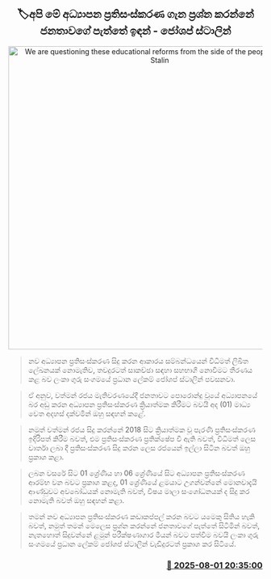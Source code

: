 <p align='center'><b><h2 align='center' title='We are questioning these educational reforms from the side of the people - Joseph Stalin'>🏷අපි මේ අධ්‍යාපන ප්‍රතිසංස්කරණ ගැන ප්‍රශ්න කරන්නේ ජනතාවගේ පැත්තේ ඉඳන් - ජෝශප් ස්ටාලින්</h2></b></p>
<p align='center'><img src='https://helakuru.sgp1.cdn.digitaloceanspaces.com/esana/images/lib/josaf-stalin-media.jpg' width='600' alt='We are questioning these educational reforms from the side of the people - Joseph Stalin'></p>

> නව අධ්‍යාපන ප්‍රතිසංස්කරණ සිදු කරන ආකාරය සම්බන්ධයෙන් විධිමත් ලිඛිත ලේඛනයක් නොමැතිව, තවදුරටත් සාකච්ඡා සඳහා සහභාගි නොවීමට තීරණය කළ බව ලංකා ගුරු සංගමයේ ප්‍රධාන ලේකම් ජෝශප් ස්ටාලින් පවසනවා.

> ඒ අනුව, වත්මන් රජය මැතිවරණයේදී ජනතාවට පොරොන්දු වූයේ අධ්‍යාපනයේ බර අඩු කරන අධ්‍යාපන ප්‍රතිසංස්කරණ ක්‍රියාත්මක කිරීමට බවයි අද (01) මාධ්‍ය වෙත අදහස් දක්වමින් ඔහු සඳහන් කළේ.

> නමුත් වත්මන් රජය සිදු කරන්නේ 2018 සිට ක්‍රියාත්මක වූ පැරණි ප්‍රතිසංස්කරණ ඉදිරිපත් කිරීම බවත්, එම ප්‍රතිසංස්කරණ ප්‍රතික්ෂේප වී ඇති බවත්, විධිමත් ලෙස වාර්තා ලබා දී ප්‍රතිසංස්කරණ සිදු කරන ලෙස රජයෙන් ඉල්ලා සිටින බවත් ඔහු ප්‍රකාශ කළා.

> ලබන වසරේ සිට 01 ශ්‍රේණිය හා 06 ශ්‍රේණියේ සිට අධ්‍යාපන ප්‍රතිසංස්කරණ ආරම්භ වන බවට ප්‍රකාශ කළද, 01 ශ්‍රේණියේ ළමයාට උගන්වන්නේ මොනවාදැයි ආණ්ඩුවට අවබෝධයක් නොමැති බවත්, විෂය මාලා සංශෝධනයක් ද සිදු කර නොමැති බවත් ඔහු සඳහන් කළා.

> තමන් නව අධ්‍යාපන ප්‍රතිසංස්කරණ කඩාකප්පල් කරන බවට යමෙකු සිතිය හැකි බවත්, නමුත් තමන් මෙලෙස ප්‍රශ්න කරන්නේ ජනතාවගේ පැත්තේ සිටිමින් බවත්, නැතහොත් සිදුවන්නේ ළමුන් පරීක්ෂණාගාර මීයන් බවට පත්වීම බවයි ලංකා ගුරු සංගමයේ ප්‍රධාන ලේකම් ජෝශප් ස්ටාලින් වැඩිදුරටත් ප්‍රකාශ කර සිටියේ.



<h3 align='right'><a href='https://www.helakuru.lk/esana/p/112370/'>📅 2025-08-01 20:35:00</a></h3>
